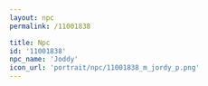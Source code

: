 ```yaml
---
layout: npc
permalink: /11001838

title: Npc
id: '11001838'
npc_name: 'Joddy'
icon_url: 'portrait/npc/11001838_m_jordy_p.png'
---
```

